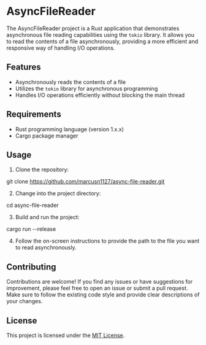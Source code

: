 # AsyncFileReader

The AsyncFileReader project is a Rust application that demonstrates asynchronous file reading capabilities using the `tokio` library. It allows you to read the contents of a file asynchronously, providing a more efficient and responsive way of handling I/O operations.

## Features

- Asynchronously reads the contents of a file
- Utilizes the `tokio` library for asynchronous programming
- Handles I/O operations efficiently without blocking the main thread

## Requirements

- Rust programming language (version 1.x.x)
- Cargo package manager

## Usage

1. Clone the repository:

git clone https://github.com/marcusn1127/async-file-reader.git

2. Change into the project directory:

cd async-file-reader

3. Build and run the project:

cargo run --release

4. Follow the on-screen instructions to provide the path to the file you want to read asynchronously.

## Contributing

Contributions are welcome! If you find any issues or have suggestions for improvement, please feel free to open an issue or submit a pull request. Make sure to follow the existing code style and provide clear descriptions of your changes.

## License

This project is licensed under the [MIT License](LICENSE).